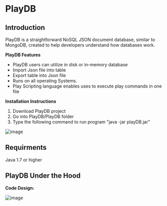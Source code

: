 PlayDB
====

Introduction
--
PlayDB is a straightforward NoSQL JSON document database, similar to MongoDB, created to help developers understand how databases work. 

**PlayDB Features**

   - PlayDB users can utilize in disk or in-memory database     
   - Import Json file into table
   - Export table into Json file
   - Runs on all operating Systems.
   - Play Scripting language enables uses to execute play commands in one file

 **Installation Instructions**

   1. Download PlayDB project
   2. Go into PlayDB/PlayDB folder
   3. Type the following command to run program "java -jar playDB.jar"

   ![image](https://github.com/selvadurai/PlayDB/assets/4705770/13df0137-db13-4af3-b43b-7dad9dc0be9d)
  



Requirments
---
Java 1.7 or higher

PlayDB Under the Hood
---
**Code Design:**

![image](https://github.com/selvadurai/PlayDB/assets/4705770/51f9f0ba-c188-44ee-9ccd-2629b051d476)


